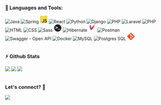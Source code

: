 ### 🚀 Languages and Tools:</summary>

<p align="left">
<img height="25" src="https://www.vectorlogo.zone/logos/java/java-icon.svg" title="Java" alt="Java" /></code>
<img width="25" height="25" src="https://www.vectorlogo.zone/logos/springio/springio-icon.svg" title="Spring" alt="Spring" /></code>
<img width="25" height="25" src="https://raw.githubusercontent.com/devicons/devicon/master/icons/javascript/javascript-original.svg" title="JavaScript" alt="JavaScript" />
<img width="25" height="25" src="https://www.vectorlogo.zone/logos/reactjs/reactjs-icon.svg" title="React" alt="React" /></code>
<img width="25" height="25" src="https://www.vectorlogo.zone/logos/python/python-icon.svg" title="Python" alt="Python" /></code>
<img width="25" height="25" src="https://www.vectorlogo.zone/logos/djangoproject/djangoproject-icon.svg" title="Django" alt="Django" /></code>
<img width="25" height="25" src="https://www.vectorlogo.zone/logos/php/php-icon.svg" title="PHP" alt="PHP"/></code>
<img width="25" height="25" src="https://www.vectorlogo.zone/logos/laravel/laravel-icon.svg" title="Laravel" alt="Laravel"/></code>
<img width="25" height="25" src="https://www.svgrepo.com/show/373548/delphi.svg" title="PHP" alt="PHP"/></code>
<img width="25" height="25" src="https://github.com/pierrialexander/pierrialexander/blob/main/svg_logos/html_logo.png" title="HTML" alt="HTML" />
<img width="25" height="25" src="https://github.com/pierrialexander/pierrialexander/blob/main/svg_logos/css_logo.png" title="CSS" alt="CSS" />
<img width="25" height="25" src="https://www.vectorlogo.zone/logos/sass-lang/sass-lang-icon.svg" title="Sass" alt="Sass" />
<img height="25" src="https://raw.githubusercontent.com/github/explore/80688e429a7d4ef2fca1e82350fe8e3517d3494d/topics/terminal/terminal.png" title="Terminal" alt="Terminal">
<img width="25" height="25" src="https://www.vectorlogo.zone/logos/hibernate/hibernate-icon.svg" title="Hibernate" alt="Hibernate" /></code>
<img width="25" height="25" src="https://raw.githubusercontent.com/vscode-icons/vscode-icons/master/icons/file_type_maven.svg" title="Apache Maven" alt="Apache Maven" /></code>
<img width="25" height="25" src="https://www.vectorlogo.zone/logos/getpostman/getpostman-icon.svg" title="Postman" alt="Postman" /></code>
<img width="25" height="25" src="https://www.vectorlogo.zone/logos/openapis/openapis-icon.svg" title="Swagger - Open API" alt="Swagger - Open API" /></code>
<img width="25" height="25" src="https://www.vectorlogo.zone/logos/docker/docker-icon.svg" title="Docker" alt="Docker" /></code>
<img width="25" height="25" src="https://www.vectorlogo.zone/logos/mysql/mysql-icon.svg" title="MySQL" alt="MySQL"/></code>
<img width="25" height="25" src="https://www.vectorlogo.zone/logos/postgresql/postgresql-icon.svg" title="Postgres SQL" alt="Postgres SQL"/></code>
<img height="25" src="https://raw.githubusercontent.com/devicons/devicon/master/icons/git/git-original.svg" title="GIT" alt="GIT">
</p>

#

### ⚡ Github Stats</b></summary>
[comment]: ![Metrics](https://metrics.lecoq.io/pierrialexander?template=classic&isocalendar=1&base=header%2C%20activity%2C%20community%2C%20repositories%2C%20metadata&base.indepth=false&base.hireable=false&base.skip=false&isocalendar=false&isocalendar.duration=half-year&config.timezone=America%2FSao_Paulo)

<div align="left">
<img height="180em" src="https://github-readme-stats.vercel.app/api/top-langs/?username=pierrialexander&show_icons=true&hide_border=true&layout=compact&langs_count=8&theme=dracula"/>	
<img height="180em" src="https://github-readme-stats.vercel.app/api?username=pierrialexander&show_icons=true&hide_border=true&count_private=true&include_all_commits=true&theme=dracula" />
<img height="180em" src="https://github-readme-streak-stats.herokuapp.com/?user=pierrialexander&show_icons=true&hide_border=true&count_private=true&include_all_commits=true&theme=dracula" />
</div>

[comment]: ![Metrics](https://metrics.lecoq.io/pierrialexander?template=classic&isocalendar=1&languages=1&lines=1&base=header%2C%20activity%2C%20community%2C%20repositories%2C%20metadata&base.indepth=false&base.hireable=false&base.skip=false&isocalendar=false&isocalendar.duration=full-year&languages=false&languages.limit=8&languages.threshold=0%25&languages.other=false&languages.colors=github&languages.sections=most-used&languages.indepth=false&languages.analysis.timeout=15&languages.analysis.timeout.repositories=7.5&languages.categories=markup%2C%20programming&languages.recent.categories=markup%2C%20programming&languages.recent.load=300&languages.recent.days=14&lines=false&lines.sections=base&lines.repositories.limit=4&lines.history.limit=1&config.timezone=America%2FSao_Paulo)

#

### Let's connect? 🤝

<p align="left">

<a href="https://www.linkedin.com/in/pierri-alexander-vidmar/"><img src="https://img.shields.io/badge/-LinkedIn-0077B5?style=flat&logo=Linkedin&logoColor=white"/></a>

